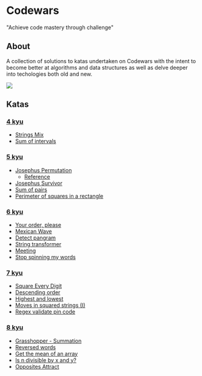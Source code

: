 # Codewars

"Achieve code mastery through challenge"

## About

A collection of solutions to katas undertaken on Codewars with the intent to become better at algorithms and data structures as well as delve deeper into techologies both old and new.  

![](https://www.codewars.com/users/MauricioLudwig/badges/large)

## Katas

### [4 kyu](https://github.com/MauricioLudwig/codewars/tree/master/4%20kyu)
* [Strings Mix](https://github.com/MauricioLudwig/codewars/blob/master/4%20kyu/strings-mix.ts)
* [Sum of intervals](https://github.com/MauricioLudwig/codewars/blob/master/4%20kyu/sum-of-intervals.ts)
### [5 kyu](https://github.com/MauricioLudwig/codewars/tree/master/5%20kyu)
* [Josephus Permutation](https://github.com/MauricioLudwig/codewars/blob/master/5%20kyu/josephus-permutation.ts)
    * [Reference](https://en.wikipedia.org/wiki/Josephus_problem)
* [Josephus Survivor](https://github.com/MauricioLudwig/codewars/blob/master/5%20kyu/josephus-survivor.ts)
* [Sum of pairs](https://github.com/MauricioLudwig/codewars/blob/master/5%20kyu/sum-of-pairs.ts)
* [Perimeter of squares in a rectangle](https://github.com/MauricioLudwig/codewars/blob/master/5%20kyu/perimeter-of-squares-in-a-rectangle.ts)
### [6 kyu](https://github.com/MauricioLudwig/codewars/tree/master/6%20kyu)
* [Your order, please](https://github.com/MauricioLudwig/codewars/blob/master/6%20kyu/your-order-please.ts)
* [Mexican Wave](https://github.com/MauricioLudwig/codewars/blob/master/6%20kyu/mexican-wave.ts)
* [Detect pangram](https://github.com/MauricioLudwig/codewars/blob/master/6%20kyu/detect-pangram.ts)
* [String transformer](https://github.com/MauricioLudwig/codewars/blob/master/6%20kyu/string-transformer.ts)
* [Meeting](https://github.com/MauricioLudwig/codewars/blob/master/6%20kyu/meeting.ts)
* [Stop spinning my words](https://github.com/MauricioLudwig/codewars/blob/master/6%20kyu/stop-spinning-my-words.ts)
### [7 kyu](https://github.com/MauricioLudwig/codewars/tree/master/7%20kyu)
* [Square Every Digit](https://github.com/MauricioLudwig/codewars/blob/master/7%20kyu/square-every-digit.ts)
* [Descending order](https://github.com/MauricioLudwig/codewars/blob/master/7%20kyu/descending-order.ts)
* [Highest and lowest](https://github.com/MauricioLudwig/codewars/blob/master/7%20kyu/highest-and-lowest.ts)
* [Moves in squared strings (I)](https://github.com/MauricioLudwig/codewars/blob/master/7%20kyu/moves-in-squared-strings-1.ts)
* [Regex validate pin code](https://github.com/MauricioLudwig/codewars/blob/master/7%20kyu/regex-validate-pin-code.ts)
### [8 kyu](https://github.com/MauricioLudwig/codewars/tree/master/8%20kyu)
* [Grasshopper - Summation](https://github.com/MauricioLudwig/codewars/blob/master/8%20kyu/grasshopper-summation.ts)
* [Reversed words](https://github.com/MauricioLudwig/codewars/blob/master/8%20kyu/reversed-words.ts)
* [Get the mean of an array](https://github.com/MauricioLudwig/codewars/blob/master/8%20kyu/get-the-mean-of-an-array.ts)
* [Is n divisible by x and y?](https://github.com/MauricioLudwig/codewars/blob/master/8%20kyu/is-n-divisible-by-x-and-y.ts)
* [Opposites Attract](https://github.com/MauricioLudwig/codewars/blob/master/8%20kyu/opposites-attract.ts)